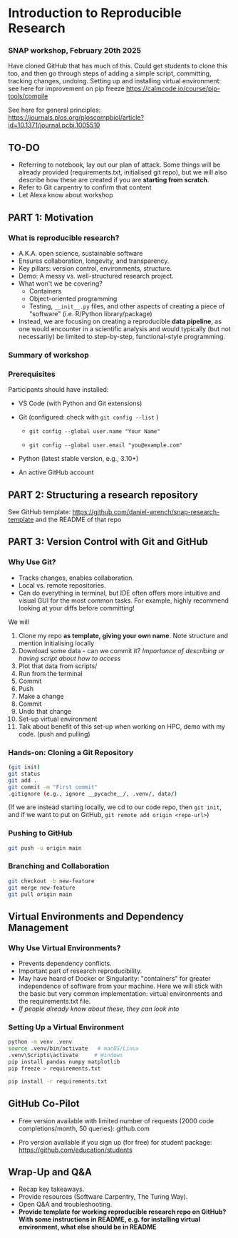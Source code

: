 # Introduction to Reproducible Research
### SNAP workshop, February 20th 2025

Have cloned GitHub that has much of this.
Could get students to clone this too, and then go through steps of adding a simple script, committing, tracking changes, undoing.
Setting up and installing virtual environment: see here for improvement on pip freeze https://calmcode.io/course/pip-tools/compile 

See here for general principles: https://journals.plos.org/ploscompbiol/article?id=10.1371/journal.pcbi.1005510 

## TO-DO
-   Referring to notebook, lay out our plan of attack. Some things will be already provided (requirements.txt, initialised git repo), but we will also describe how these are created if you are **starting from scratch**.
-   Refer to Git carpentry to confirm that content
-   Let Alexa know about workshop

## PART 1: Motivation

### What is reproducible research?

-   A.K.A. open science, sustainable software
-   Ensures collaboration, longevity, and transparency.
-   Key pillars: version control, environments, structure.
-   Demo: A messy vs. well-structured research project.
-   What won't we be covering?
    -   Containers
    -   Object-oriented programming
    -   Testing, `__init__.py` files, and other aspects of creating a piece of "software" (i.e. R/Python library/package)
-   Instead, we are focusing on creating a reproducible **data pipeline**, as one would encounter in a scientific analysis and would typically (but not necessarily) be limited to step-by-step, functional-style programming. 

### Summary of workshop

### Prerequisites

Participants should have installed:

-   VS Code (with Python and Git extensions)

-   Git (configured: check with `git config --list` )

    -   `git config --global user.name "Your Name"`

    -   `git config --global user.email "you@example.com"`

-   Python (latest stable version, e.g., 3.10+)

-   An active GitHub account

## PART 2: Structuring a research repository

See GitHub template: https://github.com/daniel-wrench/snap-research-template and the README of that repo

## PART 3: Version Control with Git and GitHub

### Why Use Git?

-   Tracks changes, enables collaboration.
-   Local vs. remote repositories.
-   Can do everything in terminal, but IDE often offers more intuitive and visual GUI for the most common tasks. For example, highly recommend looking at your diffs before committing!


We will
1. Clone my repo **as template, giving your own name**. Note structure and mention initialising locally
3. Download some data - can we commit it? *Importance of describing or having script about how to access*
4. Plot that data from scripts/
5. Run from the terminal
6. Commit
7. Push
7. Make a change
8. Commit
9. Undo that change
10. Set-up virtual environment
11. Talk about benefit of this set-up when working on HPC, demo with my code. (push and pulling)

### Hands-on: Cloning a Git Repository

``` bash
(git init)
git status
git add .
git commit -m "First commit"
.gitignore (e.g., ignore __pycache__/, .venv/, data/)
```

(If we are instead starting locally, we cd to our code repo, then `git init`, and if we want to put on GitHub, `git remote add origin <repo-url>`)

### Pushing to GitHub

``` bash
git push -u origin main
```

### Branching and Collaboration

``` bash
git checkout -b new-feature
git merge new-feature
git pull origin main
```

## Virtual Environments and Dependency Management

### Why Use Virtual Environments?

-   Prevents dependency conflicts.
-   Important part of research reproducibility.
-   May have heard of Docker or Singularity: "containers" for greater independence of software from your machine. Here we will stick with the basic but very common implementation: virtual environments and the requirements.txt file.
-   *If people already know about these, they can look into*

### Setting Up a Virtual Environment

``` bash
python -m venv .venv
source .venv/bin/activate   # macOS/Linux
.venv\Scripts\activate     # Windows
pip install pandas numpy matplotlib
pip freeze > requirements.txt

pip install -r requirements.txt
```

## GitHub Co-Pilot

-   Free version available with limited number of requests (2000 code completions/month, 50 queries): github.com

-   Pro version available if you sign up (for free) for student package: <https://github.com/education/students>

## Wrap-Up and Q&A

-   Recap key takeaways.
-   Provide resources (Software Carpentry, The Turing Way).
-   Open Q&A and troubleshooting.
-   **Provide template for working reproducible research repo on GitHub? With some instructions in README, e.g. for installing virtual environment, what else should be in README**